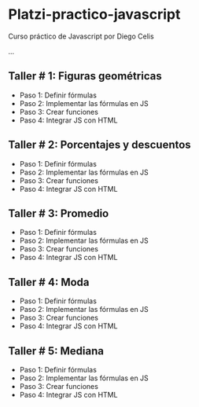 # Platzi-practico-javascript
Curso práctico de Javascript por Diego Celis

...

## Taller # 1: Figuras geométricas

- Paso 1: Definir fórmulas
- Paso 2: Implementar las fórmulas en JS
- Paso 3: Crear funciones 
- Paso 4: Integrar JS con HTML

## Taller # 2: Porcentajes y descuentos

- Paso 1: Definir fórmulas
- Paso 2: Implementar las fórmulas en JS
- Paso 3: Crear funciones 
- Paso 4: Integrar JS con HTML

## Taller # 3: Promedio

- Paso 1: Definir fórmulas
- Paso 2: Implementar las fórmulas en JS
- Paso 3: Crear funciones 
- Paso 4: Integrar JS con HTML

## Taller # 4: Moda

- Paso 1: Definir fórmulas
- Paso 2: Implementar las fórmulas en JS
- Paso 3: Crear funciones 
- Paso 4: Integrar JS con HTML

## Taller # 5: Mediana

- Paso 1: Definir fórmulas
- Paso 2: Implementar las fórmulas en JS
- Paso 3: Crear funciones 
- Paso 4: Integrar JS con HTML